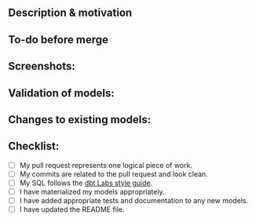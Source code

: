 ## Description & motivation

## To-do before merge

## Screenshots:

## Validation of models:

## Changes to existing models:

## Checklist:

- [ ] My pull request represents one logical piece of work.
- [ ] My commits are related to the pull request and look clean.
- [ ] My SQL follows the [dbt Labs style guide](https://protect-za.mimecast.com/s/OwIbC98B54ukk3jRsO4Zn5?domain=github.com).
- [ ] I have materialized my models appropriately.
- [ ] I have added appropriate tests and documentation to any new models.
- [ ] I have updated the README file. 
